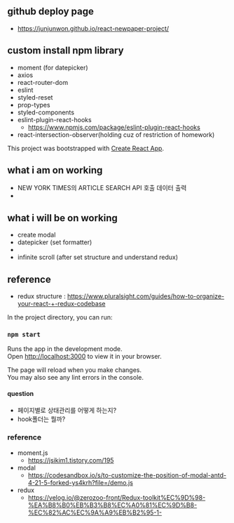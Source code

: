 ## github deploy page
- https://junjunwon.github.io/react-newpaper-project/

## custom install npm library
- moment (for datepicker)
- axios
- react-router-dom
- eslint
- styled-reset
- prop-types
- styled-components
- eslint-plugin-react-hooks
  - https://www.npmjs.com/package/eslint-plugin-react-hooks
- react-intersection-observer(holding cuz of restriction of homework)

This project was bootstrapped with [Create React App](https://github.com/facebook/create-react-app).

## what i am on working
- NEW YORK TIMES의 ARTICLE SEARCH API 호출 데이터 출력
-

## what i will be on working
- create modal
- datepicker (set formatter)
-
- infinite scroll (after set structure and understand redux)

## reference
- redux structure : https://www.pluralsight.com/guides/how-to-organize-your-react-+-redux-codebase


In the project directory, you can run:

### `npm start`

Runs the app in the development mode.\
Open [http://localhost:3000](http://localhost:3000) to view it in your browser.

The page will reload when you make changes.\
You may also see any lint errors in the console.


#### question
- 페이지별로 상태관리를 어떻게 하는지?
- hook폴더는 뭘까?


###  reference
- moment.js
  - https://jsikim1.tistory.com/195
- modal
  - https://codesandbox.io/s/to-customize-the-position-of-modal-antd-4-21-5-forked-ys4krh?file=/demo.js
- redux
  - https://velog.io/@zerozoo-front/Redux-toolkit%EC%9D%98-%EA%B8%B0%EB%B3%B8%EC%A0%81%EC%9D%B8-%EC%82%AC%EC%9A%A9%EB%B2%95-1-
